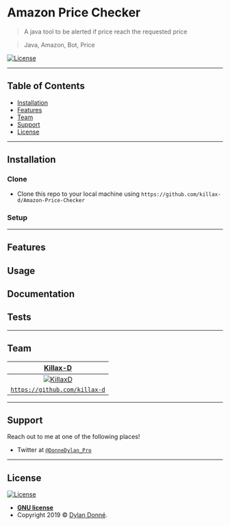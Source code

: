 # Amazon Price Checker

> A java tool to be alerted if price reach the requested price

> Java, Amazon, Bot, Price

[![License](http://img.shields.io/:license-mit-blue.svg?style=flat-square)](http://badges.mit-license.org)

---

## Table of Contents

- [Installation](#installation)
- [Features](#features)
- [Team](#team)
- [Support](#support)
- [License](#license)

---

## Installation

### Clone

- Clone this repo to your local machine using `https://github.com/killax-d/Amazon-Price-Checker`

### Setup


---

## Features
## Usage
## Documentation
## Tests

---

## Team

| <a href="http://fvcproductions.com" target="_blank">**Killax-D**</a> |
| :---: |
| [![KillaxD](https://pbs.twimg.com/profile_images/1097555770026192896/jX1W2aTT_200x200.png)](http://dylan-donne.fr)    |
| <a href="http://github.com/Killax-D" target="_blank">`https://github.com/killax-d`</a> |

---

## Support

Reach out to me at one of the following places!

- Twitter at <a href="https://twitter.com/DonneDylan_Pro" target="_blank">`@DonneDylan_Pro`</a>

---

## License

[![License](http://img.shields.io/:license-mit-blue.svg?style=flat-square)](http://badges.mit-license.org)

- **[GNU license](http://opensource.org/licenses/mit-license.php)**
- Copyright 2019 © <a href="http://dylan-donne.fr" target="_blank">Dylan Donné</a>.